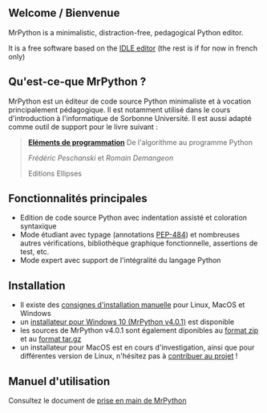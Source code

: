 ## Welcome / Bienvenue

MrPython is a minimalistic, distraction-free, pedagogical Python editor.

It is a free software based on the [IDLE editor](https://docs.python.org/3/library/idle.html)
(the rest is if for now in french only)

## Qu'est-ce-que MrPython ?

MrPython est un éditeur de code source Python minimaliste et à vocation principalement pédagogique. Il est notamment utilisé dans le cours d'introduction à l'informatique de Sorbonne Université. Il est aussi adapté comme outil de support pour le livre suivant :

> [**Eléments de programmation**](https://www.editions-ellipses.fr/accueil/10671-elements-de-programmation-de-lalgorithme-au-programme-python-9782340041066.html)
> De l'algorithme au programme Python
>
> *Frédéric Peschanski* et *Romain Demangeon*
>
> Editions Ellipses

## Fonctionnalités principales

 - Edition de code source Python avec indentation assisté et coloration syntaxique
 - Mode étudiant avec typage (annotations [PEP-484](https://www.python.org/dev/peps/pep-0484/)) et nombreuses autres vérifications, bibliothèque graphique fonctionnelle, assertions de test, etc.
 - Mode expert avec support de l'intégralité du langage Python

## Installation

- Il existe des [consignes d'installation manuelle](https://nohtyprm.github.io/MrPython/install-FR) pour Linux, MacOS et Windows
- un [installateur pour Windows 10 (MrPython v4.0.1)](https://github.com/nohtyprm/MrPython/raw/win-installer/mrpython_4_0_1_install_FR.exe) est disponible
- les sources de MrPython v4.0.1 sont également diponibles au [format zip](https://github.com/nohtyprm/MrPython/archive/v4.0.1.zip) et au [format tar.gz](https://github.com/nohtyprm/MrPython/archive/v4.0.1.tar.gz)
- un installateur pour MacOS est en cours d'investigation, ainsi que pour différentes version de Linux, n'hésitez pas à [contribuer au projet](https://github.com/nohtyprm/MrPython) !

## Manuel d'utilisation

Consultez le document de [prise en main de MrPython](https://nohtyprm.github.io/MrPython/manual-FR)
